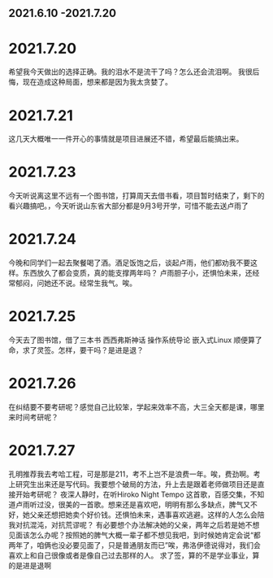 ## 2021.6.10 -2021.7.20

# 2021.7.20
希望我今天做出的选择正确。我的泪水不是流干了吗？怎么还会流泪啊。
我很后悔，现在造成这种局面，想来都是因为我太贪婪了。
# 2021.7.21
这几天大概唯一一件开心的事情就是项目进展还不错，希望最后能搞出来。
# 2021.7.23
今天听说离这里不远有一个图书馆，打算周天去借书看，项目暂时结束了，剩下的看兴趣搞吧。，今天听说山东省大部分都是9月3号开学，可惜不能去送卢雨了
# 2021.7.24
今晚和同学们一起去聚餐喝了酒。酒足饭饱之后，谈起卢雨，他们都劝我不要这样。东西放久了都会变质，真的能支撑两年吗？
卢雨胆子小，还惧怕未来，还经常郁闷，问她还不说。经常生我气。唉。
# 2021.7.25
今天去了图书馆，借了三本书 西西弗斯神话 操作系统导论 嵌入式Linux
顺便算了命，求了灵签。怎样，要干吗？是进是退？
# 2021.7.26
在纠结要不要考研呢？感觉自己比较笨，学起来效率不高，大三全天都是课，哪里来时间考研呢？
# 2021.7.27
孔明推荐我去考哈工程，可是那是211，考不上岂不是浪费一年。唉，费劲啊。考上研究生出来还是写代码。我要想个破局的方法，升上去是跟着老师做项目还是直接开始考研呢？
夜深人静时，在听Hiroko Night Tempo 这首歌，百感交集，不知道卢雨听过没，很美的一首歌。想来还是喜欢吧，明明有那么多缺点，脾气又不好，她父亲还想把她卖个好价钱。还惧怕未来，遇事喜欢逃避。这样的人怎么会陪我对抗混沌，对抗荒谬呢？
有必要想个办法解决她的父亲，两年之后若是她不想见面该怎么办呢？按照她的脾气大概一辈子都不想见我吧，到时候她肯定会说“都两年了，咱俩也没必要见面了，只是普通朋友而已”唉，弗洛伊德说得对，我们会喜欢上和自己很像或者是像自己过去那样的人。
求了签，算的不是学业事业，算的是进是退啊
